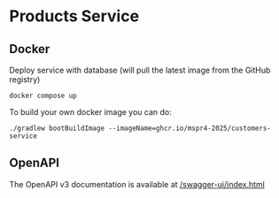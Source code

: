 # Products Service

## Docker

Deploy service with database (will pull the latest image from the GitHub registry)

```shell
docker compose up
```

To build your own docker image you can do:

```shell
./gradlew bootBuildImage --imageName=ghcr.io/mspr4-2025/customers-service
```

## OpenAPI

The OpenAPI v3 documentation is available at [/swagger-ui/index.html](http://localhost:8082/swagger-ui/index.html)